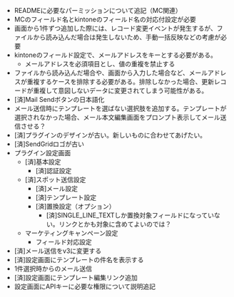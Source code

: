 - READMEに必要なパーミッションについて追記（MC関連）
- MCのフィールド名とkintoneのフィールド名の対応付設定が必要
- 画面から1件ずつ追加した際には、レコード変更イベントが発生するが、ファイルから読み込んだ場合は発生しないため、手動一括反映などの考慮が必要
- kintoneのフィールド設定で、メールアドレスをキーとする必要がある。
  - メールアドレスを必須項目とし、値の重複を禁止する
- ファイルから読み込んだ場合や、画面から入力した場合など、メールアドレスが重複するケースを排除する必要がある。排除しなかった場合、更新レコードが重複して意図しないデータに変更されてしまう可能性がある。
- [済]Mail Sendボタンの日本語化
- メール送信時にテンプレートを選ばない選択肢を追加する。テンプレートが選択されなかった場合、メール本文編集画面をプロンプト表示してメール送信させる？
- [済]プラグインのデザインが古い。新しいものに合わせてあげたい。
- [済]SendGridロゴが古い
- プラグイン設定画面
  - [済]基本設定
    - [済]認証設定
  - [済]スポット送信設定
    - [済]メール設定
    - [済]テンプレート設定
    - [済]置換設定（オプション）
      - [済]SINGLE_LINE_TEXTしか置換対象フィールドになっていない。リンクとかも対象に含めてよいのでは？
  - マーケティングキャンペーン設定
    - フィールド対応設定
- [済]メール送信をv3に変更する
- [済]設定画面にテンプレートの件名を表示する
- 1件選択時からのメール送信
- [済]設定画面にテンプレート編集リンク追加
- 設定画面にAPIキーに必要な権限について説明追記
